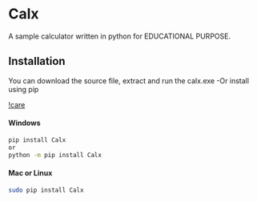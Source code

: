 # Calx
A sample calculator written in python for EDUCATIONAL PURPOSE.

  
## Installation
You can download the source file, extract and run the calx.exe
	-Or
install using pip


[!care]('https://github.com/moriire/Calx/blob/master/assets/pycal.PNG')

#### Windows
```sh
pip install Calx
or
python -m pip install Calx
```

#### Mac or Linux
```sh
sudo pip install Calx
```
